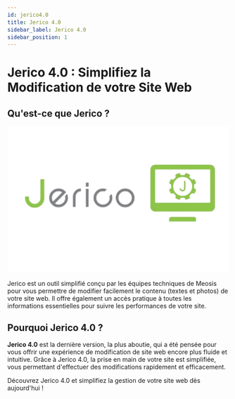 ```yaml
---
id: jerico4.0
title: Jerico 4.0
sidebar_label: Jerico 4.0
sidebar_position: 1
---
```


# Jerico 4.0 : Simplifiez la Modification de votre Site Web

## Qu'est-ce que Jerico ?

![Jerico](./img/jerico-removebg-preview.png)

Jerico est un outil simplifié conçu par les équipes techniques de Meosis pour vous permettre de modifier facilement le contenu (textes et photos) de votre site web. Il offre également un accès pratique à toutes les informations essentielles pour suivre les performances de votre site.

## Pourquoi Jerico 4.0 ?

**Jerico 4.0** est la dernière version, la plus aboutie, qui a été pensée pour vous offrir une expérience de modification de site web encore plus fluide et intuitive. Grâce à Jerico 4.0, la prise en main de votre site est simplifiée, vous permettant d'effectuer des modifications rapidement et efficacement.

Découvrez Jerico 4.0 et simplifiez la gestion de votre site web dès aujourd'hui !
